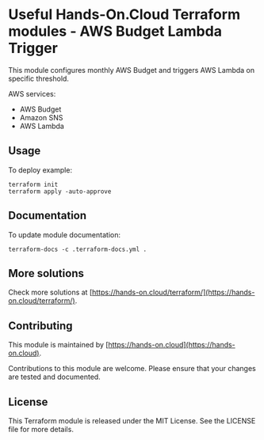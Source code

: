 # Useful Hands-On.Cloud Terraform modules - AWS Budget Lambda Trigger

This module configures monthly AWS Budget and triggers AWS Lambda on specific threshold. 

AWS services:

* AWS Budget
* Amazon SNS
* AWS Lambda 

## Usage

To deploy example:

```shell
terraform init
terraform apply -auto-approve
```

## Documentation

To update module documentation:

```shell
terraform-docs -c .terraform-docs.yml .
```

## More solutions

Check more solutions at [https://hands-on.cloud/terraform/](https://hands-on.cloud/terraform/).

## Contributing

This module is maintained by [https://hands-on.cloud](https://hands-on.cloud).

Contributions to this module are welcome. Please ensure that your changes are tested and documented.

## License

This Terraform module is released under the MIT License. See the LICENSE file for more details.

